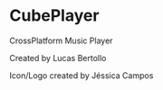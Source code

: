 # CubePlayer
CrossPlatform Music Player

Created by Lucas Bertollo

Icon/Logo created by Jéssica Campos
